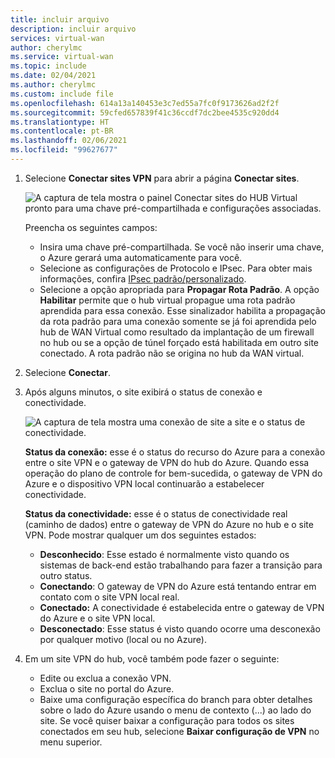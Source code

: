 ```yaml
---
title: incluir arquivo
description: incluir arquivo
services: virtual-wan
author: cherylmc
ms.service: virtual-wan
ms.topic: include
ms.date: 02/04/2021
ms.author: cherylmc
ms.custom: include file
ms.openlocfilehash: 614a13a140453e3c7ed55a7fc0f9173626ad2f2f
ms.sourcegitcommit: 59cfed657839f41c36ccdf7dc2bee4535c920dd4
ms.translationtype: HT
ms.contentlocale: pt-BR
ms.lasthandoff: 02/06/2021
ms.locfileid: "99627677"
---
```

1. Selecione **Conectar sites VPN** para abrir a página **Conectar sites**.

    ![A captura de tela mostra o painel Conectar sites do HUB Virtual pronto para uma chave pré-compartilhada e configurações associadas.](./media/virtual-wan-tutorial-connect-vpn-site-include/connect.png "conectar")

   Preencha os seguintes campos:

   * Insira uma chave pré-compartilhada. Se você não inserir uma chave, o Azure gerará uma automaticamente para você.
   * Selecione as configurações de Protocolo e IPsec. Para obter mais informações, confira [IPsec padrão/personalizado](../articles/virtual-wan/virtual-wan-ipsec.md).
   * Selecione a opção apropriada para **Propagar Rota Padrão**. A opção **Habilitar** permite que o hub virtual propague uma rota padrão aprendida para essa conexão. Esse sinalizador habilita a propagação da rota padrão para uma conexão somente se já foi aprendida pelo hub de WAN Virtual como resultado da implantação de um firewall no hub ou se a opção de túnel forçado está habilitada em outro site conectado. A rota padrão não se origina no hub da WAN virtual.

2. Selecione **Conectar**.
3. Após alguns minutos, o site exibirá o status de conexão e conectividade.

   ![A captura de tela mostra uma conexão de site a site e o status de conectividade.](./media/virtual-wan-tutorial-connect-vpn-site-include/status.png "status")

   **Status da conexão:** esse é o status do recurso do Azure para a conexão entre o site VPN e o gateway de VPN do hub do Azure. Quando essa operação do plano de controle for bem-sucedida, o gateway de VPN do Azure e o dispositivo VPN local continuarão a estabelecer conectividade.

   **Status da conectividade:** esse é o status de conectividade real (caminho de dados) entre o gateway de VPN do Azure no hub e o site VPN. Pode mostrar qualquer um dos seguintes estados:

    * **Desconhecido**: Esse estado é normalmente visto quando os sistemas de back-end estão trabalhando para fazer a transição para outro status.
    * **Conectando**: O gateway de VPN do Azure está tentando entrar em contato com o site VPN local real.
    * **Conectado:** A conectividade é estabelecida entre o gateway de VPN do Azure e o site VPN local.
    * **Desconectado**: Esse status é visto quando ocorre uma desconexão por qualquer motivo (local ou no Azure).
4. Em um site VPN do hub, você também pode fazer o seguinte: 

   * Edite ou exclua a conexão VPN.
   * Exclua o site no portal do Azure.
   * Baixe uma configuração específica do branch para obter detalhes sobre o lado do Azure usando o menu de contexto (...) ao lado do site. Se você quiser baixar a configuração para todos os sites conectados em seu hub, selecione **Baixar configuração de VPN** no menu superior.
